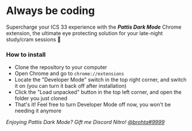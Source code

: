 # Always be coding

Supercharge your ICS 33 experience with the ***Pattis Dark Mode*** Chrome extension, the ultimate eye protecting solution for your late-night study/cram sessions 🌙

### How to install
* Clone the repository to your computer
* Open Chrome and go to `chrome://extensions`
* Locate the "Developer Mode" switch in the top right corner, and switch it on (you can turn it back off after installation)
* Click the "Load unpacked" button in the top left corner, and open the folder you just cloned
* That's it! Feel free to turn Developer Mode off now, you won't be needing it anymore

_Enjoying Pattis Dark Mode? Gift me Discord Nitro! [@brohta#9999](http://discord.com/users/549481690054131722)_
